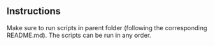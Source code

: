 ## Instructions

Make sure to run scripts in parent folder (following the corresponding README.md). The scripts can be run in any order.